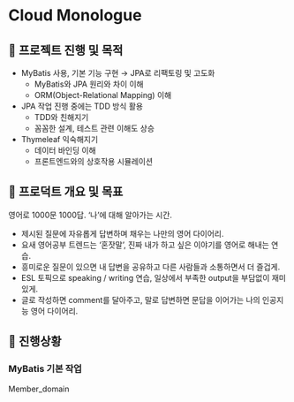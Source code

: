 # Cloud Monologue

## 📌 프로젝트 진행 및 목적

- MyBatis 사용, 기본 기능 구현 → JPA로 리팩토링 및 고도화
    - MyBatis와 JPA 원리와 차이 이해
    - ORM(Object-Relational Mapping) 이해
- JPA 작업 진행 중에는 TDD 방식 활용
    - TDD와 친해지기
    - 꼼꼼한 설계, 테스트 관련 이해도 상승
- Thymeleaf 익숙해지기
    - 데이터 바인딩 이해
    - 프론트엔드와의 상호작용 시뮬레이션

## 📌 프로덕트 개요 및 목표

영어로 1000문 1000답. ‘나’에 대해 알아가는 시간.

- 제시된 질문에 자유롭게 답변하며 채우는 나만의 영어 다이어리.
- 요새 영어공부 트렌드는 ‘혼잣말’, 진짜 내가 하고 싶은 이야기를 영어로 해내는 연습.
- 흥미로운 질문이 있으면 내 답변을 공유하고 다른 사람들과 소통하면서 더 즐겁게.
- ESL 토픽으로 speaking / writing 연습, 일상에서 부족한 output을 부담없이 재미있게.
- 글로 작성하면 comment를 달아주고, 말로 답변하면 문답을 이어가는 나의 인공지능 영어 다이어리.

## 📌 진행상황

### MyBatis 기본 작업

Member_domain